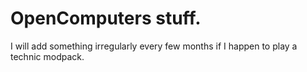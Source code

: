 # OpenComputers stuff.
I will add something irregularly every few months if I happen to play a technic modpack.
